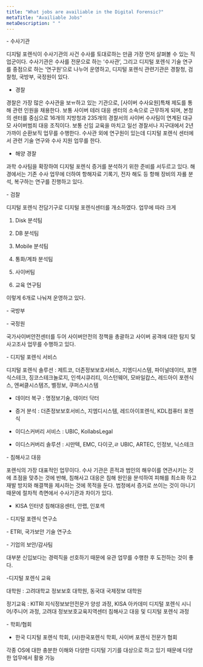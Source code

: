 ```yaml
---
title: "What jobs are availiable in the Digital Forensic?"
metaTitle: "Availiable Jobs"
metaDescription: " "
---
```


\- 수사기관

디지털 포렌식이 수사기관의 사건 수사를 토대로하는 만큼 가장 먼저 살펴볼 수 있는 직업군이다. 수사기관은 수사를 전문으로 하는 ‘수사관’, 그리고 디지털 포렌식 기술 연구를 중점으로 하는 ‘연구원’으로 나누어 운영하고, 디지털 포렌식 관련기관은 경찰청, 검찰청, 국방부, 국정원이 있다.

- 경찰

경찰은 가장 많은 수사관을 보ㅠ하고 있는 기관으로, [사이버 수사요원]특채 제도를 통해 관련 인원을 채용한다. 보통 사이버 테러 대응 센터의 소속으로 근무하게 되며, 본청의 센터를 중심으로 16개의 지방청과 235개의 경찰서의 사이버 수사팀이 연계된 대규모 사이버범죄 대응 조직이다. 보통 신임 교육을 마치고 일선 경찰서나 지구대에서 2년 가까이 순환보직 업무를 수행한다. 수사관 외에 연구원이 있는데 디지털 포렌식 센터에서 관련 기술 연구와 수사 지원 업무를 한다.

 

- 해양 경찰

과학 수사팀을 확장하여 디지털 포렌식 증거를 분석하기 위한 준비를 서두르고 있다. 해경에서는 기존 수사 업무에 더하여 항해자료 기록기, 전자 해도 등 항해 장비의 자룔 분석, 복구하는 연구를 진행하고 있다.

 

\- 검찰

디지털 포렌식 전담기구로 디지털 포렌식센터를 개소하였다. 업무에 따라 크게

1. Disk 분석팀

2. DB 분석팀

3. Mobile 분석팀

4. 통화/계좌 분석팀

5. 사이버팀

6. 교육 연구팀

이렇게 6개로 나눠져 운영하고 있다.

 

 

\- 국방부

\- 국정원

국가사이버안전센터를 두어 사이버안전의 정책을 총괄하고 사이버 굥격에 대한 탐지 및 사고조사 업무를 수행하고 있다. 

 

\- 디지털 포렌식 서비스

디지털 포렌식 솔루션 : 제트코, 더존정보보호서비스, 지엠디시스템, 파이널데이터, 포앤식스테크, 징코스테크놀로지, 인섹시큐리티, 이스턴웨어, 모바일캅스, 레드아이 포렌식스, 엔써클시스템즈, 벨정보, 쿠퍼스시스템

- 데이터 복구 : 명정보기술, 데이터 닥터

- 증거 분석 : 더존정보보호서비스, 지엠디시스템, 레드아이포렌식, KDL컴퓨터 포렌식

- 이디스커버리 서비스 : UBIC, KollabsLegal

- 이디스커버리 솔루션 : 시만텍, EMC, 다이굿,ㄹ UBIC, ARTEC, 인정보, 닉스테크

 

\- 침해사고 대응

포렌식의 가장 대표적인 업무이다. 수사 기관은 흔적과 범인의 해우이를 연관시키는 것에 초점을 맞추는 것에 반해, 침해사고 대응은 침해 원인을 분석하여 피해를 최소화 하고 재발 방지와 해결책을 제시하는 것에 목적을 둔다. 법정에서 증거로 쓰이는 것이 아니기 때문에 절차적 측면에서 수사기관과 차이가 있다.

- KISA 인터넷 침해대응센터, 안랩, 인포섹

 

\- 디지털 포렌식 연구소

\- ETRI, 국가보안 기술 연구소

 

\- 기업의 보안/감사팀

대부분 신입보다는 경력직을 선호하기 때문에 유관 업무를 수행한 후 도전하는 것이 좋다.

 

-디지털 포렌식 교육

대학원 : 고려대학교 정보보호 대학원, 동국대 국제정보 대학원

정기교육 : KITRI 지식정보보안전문가 양성 과정, KISA 아카데미 디지털 포렌식 시니어/주니어 과정, 고려대 정보보호교육지역센터 침해사고 대응 및 디지털 포렌식 과정

 

\- 학회/협회

- 한국 디지털 포렌식 학회, (사)한국포렌식 학회, 사이버 포렌식 전문가 협회

 

각종 OS에 대한 충분한 이해와 다양한 디지털 기기를 대상으로 하고 있기 때문에 다양한 업무에서 활용 가능

 